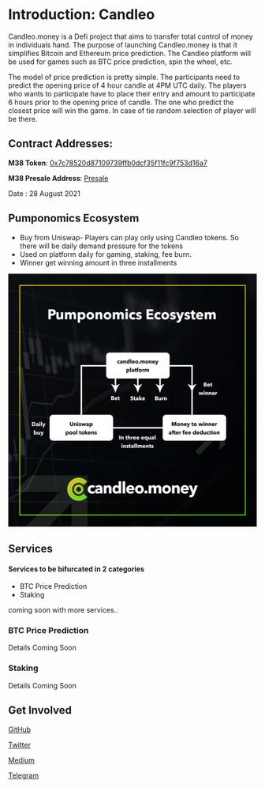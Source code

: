 <link href="https://cdnjs.cloudflare.com/ajax/libs/font-awesome/5.14.0/css/all.min.css" rel="stylesheet"   integrity="sha512-1PKOgIY59xJ8Co8+NE6FZ+LOAZKjy+KY8iq0G4B3CyeY6wYHN3yt9PW0XpSriVlkMXe40PTKnXrLnZ9+fkDaog=="       crossorigin="anonymous" />

# Introduction: Candleo

Candleo.money is a Defi project that aims to transfer total control of money in individuals hand. The purpose of launching Candleo.money is that it simplifies Bitcoin and Ethereum price prediction. The Candleo platform will be used for games such as BTC price prediction, spin the wheel, etc.

<!-- The First product of the Candleo Platform that is " Bitcoin price prediction" will go live with in first week of the Uniswap listing.
The model is pretty simple- the opening price of 4 hour candle at 4PM UTC daily will decide the winner. The Players who wants to participate have to place their entry and amount to particiapte 6 hours before.
Players need to predict what will be the opening price of candle at that time. The player who predicts closest price will win the game.
If there are more than 1 individual whose predictions are correct then there will be a random selection of winner among them with the help of bot . -->
The model of price prediction is pretty simple. The participants need to predict the opening price of 4 hour candle at 4PM UTC daily. The players who wants to participate have to place their entry and amount to participate 6 hours prior to the opening price of candle. The one who predict the closest price will win the game. In case of tie random selection of player will be there.

## Contract Addresses:

**M38 Token**: [0x7c78520d87109739ffb0dcf35f11fc9f753d16a7](https://bscscan.com/token/0x7c78520d87109739ffb0dcf35f11fc9f753d16a7)

**M38 Presale Address**: [Presale](https://app.unicrypt.network/amm/pancake-v2/ilo/0x3e1573C58b17d97e7c84C32D6f9aee074F246B18)

Date : 28 August 2021


<!-- **LEO Presale 2 Address**: [0xa9e64f9383ee66ede0c16cc5e0d6ba2ab6106e56](https://etherscan.io/address/0xa9e64f9383ee66ede0c16cc5e0d6ba2ab6106e56)

Date : coming soon
Timing : coming soon -->

<!-- ## Tokenomics

| Sr. No. | Topic                        | Supply Details                  |
| ------- | ---------------------------- | ------------------------------- |
| 1       | Total Supply                 | 340000 LEO tokens               |
| 2       | Presale                      | 210000 LEO tokens / 500 ETH\*   |
| 3       | Uniswap Liquidity            | 70000 LEO tokens / 250 ETH \*\* |
| 4       | Liquidity Pool/Stake Rewards | 45000 LEO tokens                |
| 5       | Airdrop                      | 15000 LEO tokens                |

Note: \*Presale and \*\*Uniswap details:

| Allocation        |   No. of Tokens   | Hardcap | Rate (tokens/eth) |
| ----------------- | :---------------: | :-----: | :---------------: |
| Presale 1         | 120000 LEO tokens | 250 ETH |  1 ETH = 480 LEO  |
| Presale 2         | 90000 LEO tokens  | 250 ETH |  1 ETH = 360 LEO  |
| Uniswap Liquidity | 70000 LEO tokens  |    -    |  1 ETH = 280 LEO  | -->

## Pumponomics Ecosystem

- Buy from Uniswap- Players can play only using Candleo tokens. So there will be daily demand pressure for the tokens
- Used on platform daily for gaming, staking, fee burn.
- Winner get winning amount in three installments

<img src="./img/PUMPONOMICS.png" data-canonical-src="./img/PUMPONOMICS.png" width="512" height="512" />

## Services

#### Services to be bifurcated in 2 categories

- BTC Price Prediction
- Staking

coming soon with more services..

### BTC Price Prediction

Details Coming Soon

### Staking

Details Coming Soon

## Get Involved

[<i class="fab fa-github fa-2x"></i> GitHub](https://github.com/candleo)

[<i class="fab fa-twitter fa-2x"></i> Twitter](https://twitter.com/CandleoMoney)

[<i class="fab fa-medium fa-2x"></i> Medium](https://medium.com/@candleo)

[<i class="fab fa-telegram fa-2x"></i> Telegram](https://t.me/Candleo_Money)
